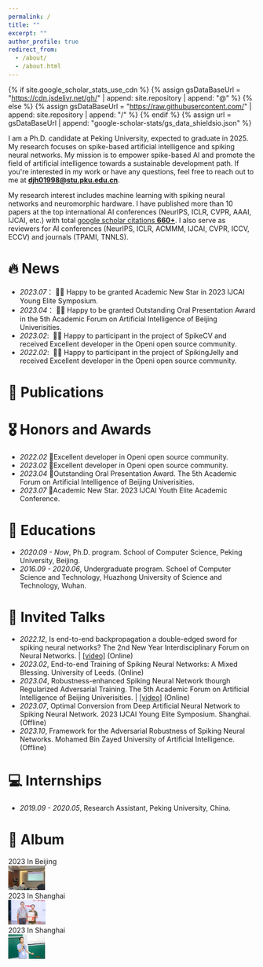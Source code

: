 ```yaml
---
permalink: /
title: ""
excerpt: ""
author_profile: true
redirect_from: 
  - /about/
  - /about.html
---
```


{% if site.google_scholar_stats_use_cdn %}
{% assign gsDataBaseUrl = "https://cdn.jsdelivr.net/gh/" | append: site.repository | append: "@" %}
{% else %}
{% assign gsDataBaseUrl = "https://raw.githubusercontent.com/" | append: site.repository | append: "/" %}
{% endif %}
{% assign url = gsDataBaseUrl | append: "google-scholar-stats/gs_data_shieldsio.json" %}

<span class='anchor' id='about-me'></span>

I am a Ph.D. candidate at Peking University, expected to graduate in 2025. My research focuses on spike-based artificial intelligence and spiking neural networks. My mission is to empower spike-based AI and promote the field of artificial intelligence towards a sustainable development path. If you're interested in my work or have any questions, feel free to reach out to me at **djh01998@stu.pku.edu.cn**.

My research interest includes machine learning with spiking neural networks and neuromorphic hardware. I have published more than 10 papers at the top international AI conferences (NeurIPS, ICLR, CVPR, AAAI, IJCAI, etc.) with total <a href='https://scholar.google.com/citations?user=4rDfCSsAAAAJ'>google scholar citations <strong><span id='total_cit'>660+</span></strong></a>. I also serve as reviewers for AI conferences (NeurIPS, ICLR, ACMMM, IJCAI, CVPR, ICCV, ECCV) and journals (TPAMI, TNNLS).

<!-- with total <a href='https://scholar.google.com/citations?user=4rDfCSsAAAAJ'>google scholar citations <strong><span id='total_cit'>260000+</span></strong></a> (You can also use google scholar badge <a href='https://scholar.google.com/citations?user=4rDfCSsAAAAJ'><img src="https://img.shields.io/endpoint?url={{ url | url_encode }}&logo=Google%20Scholar&labelColor=f6f6f6&color=9cf&style=flat&label=citations"></a>). -->


# 🔥 News
- *2023.07*：&nbsp;🎉🎉 Happy to be granted Academic New Star in 2023 IJCAI Young Elite Symposium.
- *2023.04*：&nbsp;🎉🎉 Happy to be granted Outstanding Oral Presentation Award in the 5th Academic Forum on Artificial Intelligence of Beijing Univerisities.
- *2023.02*: &nbsp;🎉🎉 Happy to participant in the project of SpikeCV and received Excellent developer in the Openi open source community.
- *2022.02*: &nbsp;🎉🎉 Happy to participant in the project of SpikingJelly and received Excellent developer in the Openi open source community.

# 📝 Publications 

<!-- <div class='paper-box'><div class='paper-box-image'><div><div class="badge">CVPR 2016</div><img src='images/500x300.png' alt="sym" width="100%"></div></div>
<div class='paper-box-text' markdown="1">

[Deep Residual Learning for Image Recognition](https://openaccess.thecvf.com/content_cvpr_2016/papers/He_Deep_Residual_Learning_CVPR_2016_paper.pdf)

**Kaiming He**, Xiangyu Zhang, Shaoqing Ren, Jian Sun

[**Project**](https://scholar.google.com/citations?view_op=view_citation&hl=zh-CN&user=DhtAFkwAAAAJ&citation_for_view=DhtAFkwAAAAJ:ALROH1vI_8AC) <strong><span class='show_paper_citations' data='DhtAFkwAAAAJ:ALROH1vI_8AC'></span></strong>
- Lorem ipsum dolor sit amet, consectetur adipiscing elit. Vivamus ornare aliquet ipsum, ac tempus justo dapibus sit amet. 
</div>
</div>

- [Lorem ipsum dolor sit amet, consectetur adipiscing elit. Vivamus ornare aliquet ipsum, ac tempus justo dapibus sit amet](https://github.com), A, B, C, **CVPR 2020** -->

# 🎖 Honors and Awards
- *2022.02* 🎉Excellent developer in Openi open source community.
- *2023.02* 🎉Excellent developer in Openi open source community.
- *2023.04* 🎉Outstanding Oral Presentation Award. The 5th Academic Forum on Artificial Intelligence of Beijing Univerisities.
- *2023.07* 🎉Academic New Star. 2023 IJCAI Youth Elite Academic Conference.

# 📖 Educations
- *2020.09 - Now*, Ph.D. program. School of Computer Science, Peking University, Beijing.
- *2016.09 - 2020.06*, Undergraduate program. Schoel of Computer Science and Technology, Huazhong University of Science and Technology, Wuhan. 

# 💬 Invited Talks
- *2022.12*, Is end-to-end backpropagation a double-edged sword for spiking neural networks? The 2nd New Year Interdisciplinary Forum on Neural Networks.  \| [\[video\]](https://www.koushare.com/live/details/14791) (Online)
- *2023.02*, End-to-end Training of Spiking Neural Networks: A Mixed Blessing. University of Leeds. (Online)
- *2023.04*, Robustness-enhanced Spiking Neural Network thourgh Regularized Adversarial Training. The 5th Academic Forum on Artificial Intelligence of Beijing Univerisities.  \| [\[video\]](https://www.koushare.com/live/details/16654) (Online)
- *2023.07*, Optimal Conversion from Deep Artificial Neural Network to Spiking Neural Network. 2023 IJCAI Young Elite Symposium. Shanghai. (Offline)
- *2023.10*, Framework for the Adversarial Robustness of Spiking Neural Networks. Mohamed Bin Zayed University of Artificial Intelligence. (Offline)

# 💻 Internships
- *2019.09 - 2020.05*, Research Assistant, Peking University, China.

# 👣 Album
<div class='paper-box'><div class='paper-box-image'><div><div class="badge">2023 In Beijing</div><img src='album/202304-1.jpg' height = "50" alt="sym"></div></div>

<div class='paper-box'><div class='paper-box-image'><div><div class="badge">2023 In Shanghai</div><img src='album/202306-1.PNG' height = "50" alt="sym"></div></div>

<div class='paper-box'><div class='paper-box-image'><div><div class="badge">2023 In Shanghai</div><img src='album/202306-2.jpg' height = "50" alt="sym"></div></div>